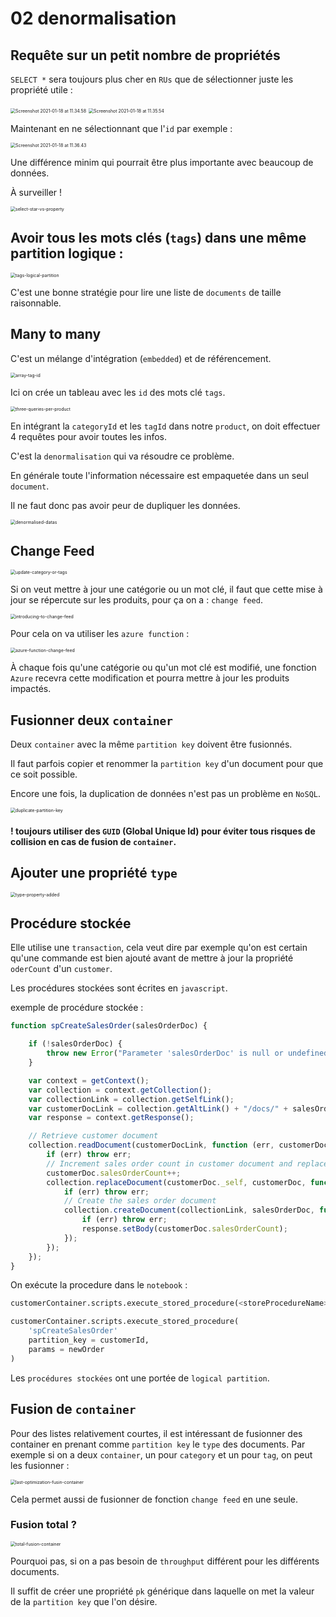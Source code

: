 # 02 denormalisation

## Requête sur un petit nombre de propriétés

`SELECT *` sera toujours plus cher en `RUs` que de sélectionner juste les propriété utile :


<img src="assets/Screenshot 2021-01-18 at 11.34.58.png" alt="Screenshot 2021-01-18 at 11.34.58" style="zoom:50%;" />

<img src="assets/Screenshot 2021-01-18 at 11.35.54.png" alt="Screenshot 2021-01-18 at 11.35.54" style="zoom:50%;" />

Maintenant en ne sélectionnant que l'`id` par exemple :

<img src="assets/Screenshot 2021-01-18 at 11.36.43.png" alt="Screenshot 2021-01-18 at 11.36.43" style="zoom:50%;" />

Une différence minim qui pourrait être plus importante avec beaucoup de données.

À surveiller !

<img src="assets/select-star-vs-property.png" alt="select-star-vs-property" style="zoom:50%;" />



## Avoir tous les mots clés (`tags`) dans une même partition logique :

<img src="assets/tags-logical-partition.png" alt="tags-logical-partition" style="zoom:50%;" />

C'est une bonne stratégie pour lire une liste de `documents` de taille raisonnable.



## Many to many

C'est un mélange d'intégration (`embedded`) et de référencement.

<img src="assets/array-tag-id.png" alt="array-tag-id" style="zoom:50%;" />

Ici on crée un tableau avec les `id` des mots clé `tags`.

<img src="assets/three-queries-per-product.png" alt="three-queries-per-product" style="zoom:50%;" />

En intégrant la `categoryId` et les `tagId` dans notre `product`, on doit effectuer 4 requêtes pour avoir toutes les infos.

C'est la `denormalisation` qui va résoudre ce problème.

En générale toute l'information nécessaire est empaquetée dans un seul `document`.

Il ne faut donc pas avoir peur de dupliquer les données.

<img src="assets/denormalised-datas.png" alt="denormalised-datas" style="zoom:50%;" />



## Change Feed

<img src="assets/update-category-or-tags.png" alt="update-category-or-tags" style="zoom:50%;" />

Si on veut mettre à jour une catégorie ou un mot clé, il faut que cette mise à jour se répercute sur les produits, pour ça on a : `change feed`.

<img src="assets/introducing-to-change-feed.png" alt="introducing-to-change-feed" style="zoom:50%;" />

Pour cela on va utiliser les `azure function` :

<img src="assets/azure-function-change-feed.png" alt="azure-function-change-feed" style="zoom:50%;" />

À chaque fois qu'une catégorie ou qu'un mot clé est modifié, une fonction `Azure` recevra cette modification et pourra mettre à jour les produits impactés.



## Fusionner deux `container`

Deux `container` avec la même `partition key` doivent être fusionnés.

Il faut parfois copier et renommer la `partition key` d'un document pour que ce soit possible.

Encore une fois, la duplication de données n'est pas un problème en `NoSQL`.

<img src="assets/duplicate-partition-key.png" alt="duplicate-partition-key" style="zoom:50%;" />

#### ! toujours utiliser des `GUID` (Global Unique Id) pour éviter tous risques de collision en cas de fusion de `container`.

## Ajouter une propriété `type`

<img src="assets/type-property-added.png" alt="type-property-added" style="zoom:50%;" />



## Procédure stockée

Elle utilise une `transaction`, cela veut dire par exemple qu'on est certain qu'une commande est bien ajouté avant de mettre à jour la propriété `oderCount` d'un `customer`.

Les procédures stockées sont écrites en `javascript`.

exemple de procédure stockée :



```js
function spCreateSalesOrder(salesOrderDoc) {

	if (!salesOrderDoc) {
		throw new Error("Parameter 'salesOrderDoc' is null or undefined.");
	}

	var context = getContext();
	var collection = context.getCollection();
	var collectionLink = collection.getSelfLink();
	var customerDocLink = collection.getAltLink() + "/docs/" + salesOrderDoc.customerId;
	var response = context.getResponse();

	// Retrieve customer document	
	collection.readDocument(customerDocLink, function (err, customerDoc) {
		if (err) throw err;
		// Increment sales order count in customer document and replace it in the container
		customerDoc.salesOrderCount++;
		collection.replaceDocument(customerDoc._self, customerDoc, function (err) {
			if (err) throw err;
			// Create the sales order document
			collection.createDocument(collectionLink, salesOrderDoc, function (err, doc) {
				if (err) throw err;
				response.setBody(customerDoc.salesOrderCount);
			});
		});
	});
}
```

On exécute la procedure dans le `notebook` :

```python
customerContainer.scripts.execute_stored_procedure(<storeProcedureName>, partion_key=<partitionKey>, params=<newDocument>)
```

```python
customerContainer.scripts.execute_stored_procedure(
  	'spCreateSalesOrder'
  	partition_key = customerId,
  	params = newOrder
)
```

Les `procédures stockées` ont une portée de `logical partition`.



## Fusion de `container`

Pour des listes relativement courtes, il est intéressant de fusionner des container en prenant comme `partition key` le `type` des documents. Par exemple si on a deux `container`, un pour `category` et un pour `tag`, on peut les fusionner :

<img src="assets/last-optimization-fusin-container.png" alt="last-optimization-fusin-container" style="zoom:50%;" />

Cela permet aussi de fusionner de fonction `change feed` en une seule.



### Fusion total ?

<img src="assets/total-fusion-container.png" alt="total-fusion-container" style="zoom:50%;" />

Pourquoi pas, si on a pas besoin de `throughput` différent pour les différents documents.

Il suffit de créer une propriété `pk` générique dans laquelle on met la valeur de la `partition key` que l'on désire.